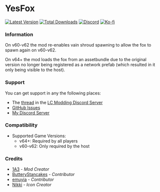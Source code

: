 # YesFox

[![Latest Version](https://img.shields.io/thunderstore/v/Dev1A3/YesFox?style=for-the-badge&logo=thunderstore&logoColor=white)](https://thunderstore.io/c/lethal-company/p/Dev1A3/YesFox)
[![Total Downloads](https://img.shields.io/thunderstore/dt/Dev1A3/YesFox?style=for-the-badge&logo=thunderstore&logoColor=white)](https://thunderstore.io/c/lethal-company/p/Dev1A3/YesFox)
[![Discord](https://img.shields.io/discord/646323142737788928?style=for-the-badge&logo=discord&logoColor=white&label=Discord)](https://discord.gg/CKqVFPRtKp)
[![Ko-fi](https://img.shields.io/badge/Donate-F16061.svg?style=for-the-badge&logo=ko-fi&logoColor=white&label=Ko-fi)](https://ko-fi.com/K3K8SOM8U)

### Information

On v60-v62 the mod re-enables vain shroud spawning to allow the fox to spawn again on v60-v62.

On v64+ the mod loads the fox from an assetbundle due to the original version no longer being registered as a network prefab (which resulted in it only being visible to the host).

### Support

You can get support in any the following places:

- The [thread](https://ptb.discord.com/channels/1168655651455639582/1274491441862672394) in the [LC Modding Discord Server](https://discord.gg/lcmod)
- [GitHub Issues](https://github.com/1A3Dev/LC-YesFox/issues)
- [My Discord Server](https://discord.gg/CKqVFPRtKp)

### Compatibility

- Supported Game Versions:
  - v64+: Required by all players
  - v60-v62: Only required by the host

### Credits

- [1A3](https://github.com/1A3Dev) - _Mod Creator_
- [ButteryStancakes](https://github.com/ButteryStancakes) - _Contributor_
- [emuyia](https://github.com/emuyia) - _Contributor_
- [Nikki](https://thunderstore.io/c/lethal-company/p/Nikki/) - _Icon Creator_
